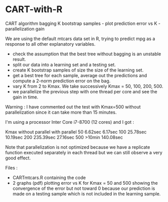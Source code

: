 # CART-with-R
CART algorithm bagging K bootstrap samples - plot prediction error vs K -  parallelization gain

We are using the default mtcars data set in R, trying to predict mpg as a response to all other explanatory variables.
- check the assumption that the best tree without bagging is an unstable result.
- split our data into a learning set and a testing set.
- create K bootstrap samples of size the size of the learning set.
- get a best tree for each sample, average out the predictions and compute a 2-norm prediction error on the bag.
- vary K from 2 to Kmax. We take successively Kmax = 50, 100, 200, 500.
- we parallelize the previous step with one thread per core and see the gain in time.

Warning : I have commented out the test with Kmax=500 without parallelization since it can take more than 15 minutes.

I'm using a processor Inter Core i7-8700 (12 cores) and I got :

Kmax      without parallel      with parallel
50        6.62sec               6.17sec
100       25.78sec              10.19sec
200       235.39sec             27.16sec
500       >10min                140.08sec

Note that parallelization is not optimized because we have a replicate function executed separately in each thread but we can still observe a very good effect.

Files :
- CARTmtcars.R containing the code
- 2 graphs (pdf) plotting error vs K for Kmax = 50 and 500 showing the convergence of the error but not toward 0 because our prediction is made on a testing sample which is not included in the learning sample. 
